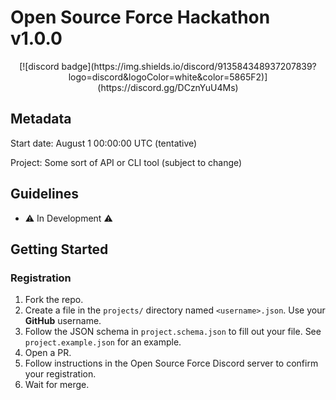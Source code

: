 # Open Source Force Hackathon v1.0.0

<div align="center">
[![discord badge](https://img.shields.io/discord/913584348937207839?logo=discord&logoColor=white&color=5865F2)](https://discord.gg/DCznYuU4Ms)
</div>

## Metadata

Start date: August 1 00:00:00 UTC (tentative)

Project: Some sort of API or CLI tool (subject to change)

## Guidelines

- ⚠️ In Development ⚠️

## Getting Started

### Registration

1. Fork the repo.
2. Create a file in the `projects/` directory named `<username>.json`. Use your **GitHub** username.
3. Follow the JSON schema in `project.schema.json` to fill out your file. See `project.example.json` for an example.
4. Open a PR.
5. Follow instructions in the Open Source Force Discord server to confirm your registration.
6. Wait for merge.